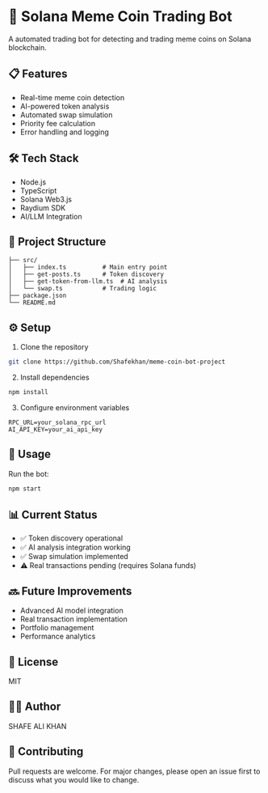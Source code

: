 # 🚀 Solana Meme Coin Trading Bot

A automated trading bot for detecting and trading meme coins on Solana blockchain.

## 📋 Features

- Real-time meme coin detection
- AI-powered token analysis
- Automated swap simulation
- Priority fee calculation
- Error handling and logging

## 🛠 Tech Stack

- Node.js
- TypeScript
- Solana Web3.js
- Raydium SDK
- AI/LLM Integration

## 📁 Project Structure

```
├── src/
│   ├── index.ts          # Main entry point
│   ├── get-posts.ts      # Token discovery
│   ├── get-token-from-llm.ts  # AI analysis
│   └── swap.ts           # Trading logic
├── package.json
└── README.md
```

## ⚙️ Setup

1. Clone the repository
```bash
git clone https://github.com/Shafekhan/meme-coin-bot-project
```

2. Install dependencies
```bash
npm install
```

3. Configure environment variables
```env
RPC_URL=your_solana_rpc_url
AI_API_KEY=your_ai_api_key
```

## 🚀 Usage

Run the bot:
```bash
npm start
```

## 📊 Current Status

- ✅ Token discovery operational
- ✅ AI analysis integration working
- ✅ Swap simulation implemented
- ⚠️ Real transactions pending (requires Solana funds)

## 🔜 Future Improvements

- Advanced AI model integration
- Real transaction implementation
- Portfolio management
- Performance analytics

## 📝 License

MIT

## 👨‍💻 Author

SHAFE ALI KHAN

## 🤝 Contributing

Pull requests are welcome. For major changes, please open an issue first to discuss what you would like to change.